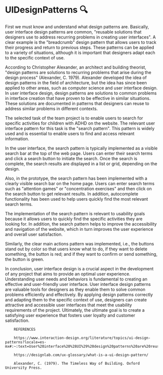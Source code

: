 # UIDesignPatterns 🔍

First we must know and understand what design patterns are. Basically, user interface design patterns are common, "reusable solutions that designers use to address recurring problems in creating user interfaces". A clear example is the "breadcrumb" design pattern that allows users to track their progress and return to previous steps. These patterns can be applied to a variety of situations, although it is important that designers adapt each to the specific context of use.

According to Christopher Alexander, an architect and building theorist, "design patterns are solutions to recurring problems that arise during the design process" (Alexander, C. 1979). Alexander developed the idea of design patterns in the field of architecture, but the idea has since been applied to other areas, such as computer science and user interface design. In user interface design, design patterns are solutions to common problems in interface creation that have proven to be effective in similar situations. These solutions are documented in patterns that designers can reuse to address similar problems in different contexts.

The selected task of the team project is to enable users to search for specific activities for children with ADHD on the website. The relevant user interface pattern for this task is the "search pattern". This pattern is widely used and is essential to enable users to find and access relevant information.

In the user interface, the search pattern is typically implemented as a visible search bar at the top of the web page. Users can enter their search terms and click a search button to initiate the search. Once the search is complete, the search results are displayed in a list or grid, depending on the design.

Also, in the prototype, the search pattern has been implemented with a clearly visible search bar on the home page. Users can enter search terms such as "attention games" or "concentration exercises" and then click on the search button to get relevant results. In addition, autocomplete functionality has been used to help users quickly find the most relevant search terms.

The implementation of the search pattern is relevant to usability goals because it allows users to quickly find the specific activities they are looking for. In addition, the search pattern helps to improve the accessibility and navigation of the website, which in turn improves the user experience and overall user satisfaction.

Similarly, the clear main actions pattern was implemented, i.e., the buttons stand out by color so that users know what to do, if they want to delete something, the button is red; and if they want to confirm or send something, the button is green.

In conclusion, user interface design is a crucial aspect in the development of any project that aims to provide an optimal user experience. Understanding user needs and behaviors is fundamental to creating an effective and user-friendly user interface. User interface design patterns are valuable tools for designers as they enable them to solve common problems efficiently and effectively. By applying design patterns correctly and adapting them to the specific context of use, designers can create attractive and accessible user interfaces that meet the usability requirements of the project. Ultimately, the ultimate goal is to create a satisfying user experience that fosters user loyalty and customer satisfaction.
        
        REFERENCES 
        
        https://www.interaction-design.org/literature/topics/ui-design-patterns?locale=es-mx#:~:text=User%20interface%20%28UI%29%20design%20patterns%20are%20reusable/recurring%20components%2cthe%20specific%20context%20of%20use.
        
        https://designlab.com/ux-glossary/what-is-a-ui-design-pattern/
        
        Alexander, C. (1979). The Timeless Way of Building. Oxford University Press.
         
         
